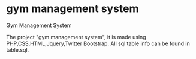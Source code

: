 gym management system
===================

Gym Management System

The project "gym management system", it is made using PHP,CSS,HTML,Jquery,Twitter Bootstrap.
All sql table info can be found in table.sql.


